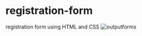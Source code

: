 # registration-form
registration form using HTML and CSS
![outputforms](https://user-images.githubusercontent.com/94627774/155264608-4b7a5ae5-2551-473f-af0e-d1bc644c6851.PNG)
